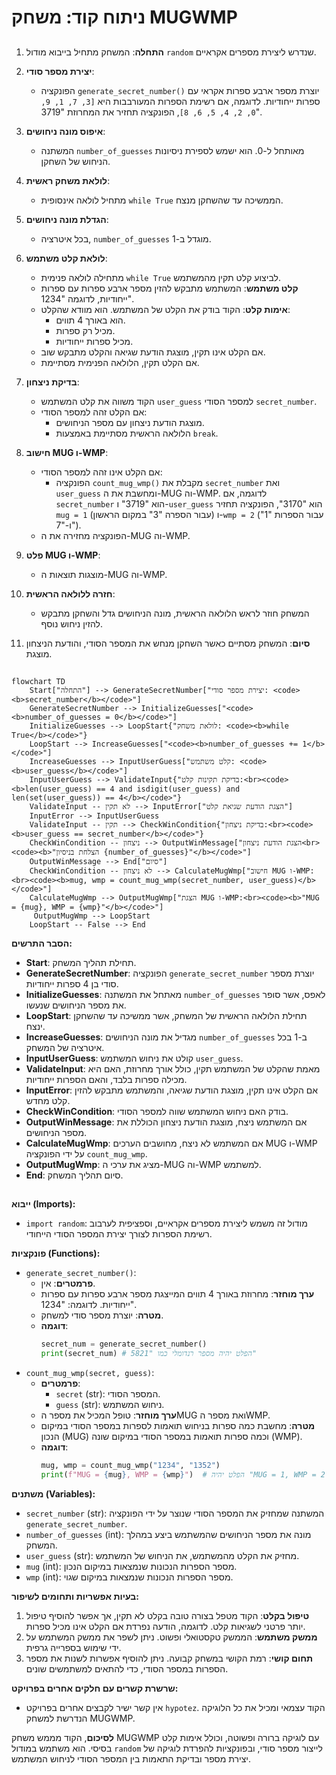 # ניתוח קוד: משחק MUGWMP

## <algorithm>
1. **התחלה**: המשחק מתחיל בייבוא מודול `random` שנדרש ליצירת מספרים אקראיים.

2. **יצירת מספר סודי**:
   - הפונקציה `generate_secret_number()` יוצרת מספר ארבע ספרות אקראי עם ספרות ייחודיות. לדוגמה, אם רשימת הספרות המעורבבות היא `[3, 7, 1, 9, 0, 2, 4, 5, 6, 8]`, הפונקציה תחזיר את המחרוזת "3719".

3. **איפוס מונה ניחושים**:
    - המשתנה `number_of_guesses` מאותחל ל-0. הוא ישמש לספירת ניסיונות הניחוש של השחקן.

4. **לולאת משחק ראשית**:
   - מתחיל לולאה אינסופית `while True` הממשיכה עד שהשחקן מנצח.

5. **הגדלת מונה ניחושים**:
   - בכל איטרציה, `number_of_guesses` מוגדל ב-1.

6. **לולאת קלט משתמש**:
   - מתחילה לולאה פנימית `while True` לביצוע קלט תקין מהמשתמש.
   - **קלט משתמש**: המשתמש מתבקש להזין מספר ארבע ספרות עם ספרות ייחודיות, לדוגמה "1234".
   - **אימות קלט**: הקוד בודק את הקלט של המשתמש. הוא מוודא שהקלט:
        - הוא באורך 4 תווים.
        - מכיל רק ספרות.
        - מכיל ספרות ייחודיות.
   - אם הקלט אינו תקין, מוצגת הודעת שגיאה והקלט מתבקש שוב.
   - אם הקלט תקין, הלולאה הפנימית מסתיימת.

7. **בדיקת ניצחון**:
   - הקוד משווה את קלט המשתמש `user_guess` למספר הסודי `secret_number`.
   - אם הקלט זהה למספר הסודי:
        - מוצגת הודעת ניצחון עם מספר הניחושים.
        - הלולאה הראשית מסתיימת באמצעות `break`.

8. **חישוב MUG ו-WMP**:
   - אם הקלט אינו זהה למספר הסודי:
       - הפונקציה `count_mug_wmp()` מקבלת את `secret_number` ואת `user_guess` ומחשבת את ה-MUG וה-WMP. לדוגמה, אם `secret_number` הוא "3719" ו-`user_guess` הוא "3170", הפונקציה תחזיר `mug = 1` (עבור הספרה "3" במקום הראשון) ו-`wmp = 2` (עבור הספרות "1" ו-"7").
   - הפונקציה מחזירה את ה-MUG וה-WMP.

9. **פלט MUG ו-WMP**:
    - מוצגות תוצאות ה-MUG וה-WMP.

10. **חזרה ללולאה הראשית**:
    - המשחק חוזר לראש הלולאה הראשית, מונה הניחושים גדל והשחקן מתבקש להזין ניחוש נוסף.

11. **סיום**: המשחק מסתיים כאשר השחקן מנחש את המספר הסודי, והודעת הניצחון מוצגת.

## <mermaid>
```mermaid
flowchart TD
    Start["התחלה"] --> GenerateSecretNumber["יצירת מספר סודי: <code><b>secret_number</b></code>"]
    GenerateSecretNumber --> InitializeGuesses["<code><b>number_of_guesses = 0</b></code>"]
    InitializeGuesses --> LoopStart{"לולאת משחק: <code><b>while True</b></code>"}
    LoopStart --> IncreaseGuesses["<code><b>number_of_guesses += 1</b></code>"]
    IncreaseGuesses --> InputUserGuess["קלט משתמש: <code><b>user_guess</b></code>"]
    InputUserGuess --> ValidateInput{"בדיקת תקינות קלט:<br><code><b>len(user_guess) == 4 and isdigit(user_guess) and len(set(user_guess)) == 4</b></code>"}
    ValidateInput -- לא תקין --> InputError["הצגת הודעת שגיאת קלט"]
    InputError --> InputUserGuess
    ValidateInput -- תקין --> CheckWinCondition{"בדיקת ניצחון:<br><code><b>user_guess == secret_number</b></code>"}
    CheckWinCondition -- ניצחון --> OutputWinMessage["הצגת הודעת ניצחון<br><code><b>"הצלחת בניסיון {number_of_guesses}"</b></code>"]
    OutputWinMessage --> End["סיום"]
    CheckWinCondition -- לא ניצחון --> CalculateMugWmp["חישוב MUG ו-WMP:<br><code><b>mug, wmp = count_mug_wmp(secret_number, user_guess)</b></code>"]
    CalculateMugWmp --> OutputMugWmp["הצגת MUG ו-WMP:<br><code><b>"MUG = {mug}, WMP = {wmp}"</b></code>"]
     OutputMugWmp --> LoopStart
    LoopStart -- False --> End
```

**הסבר התרשים:**
- **Start**: תחילת תהליך המשחק.
- **GenerateSecretNumber**: הפונקציה `generate_secret_number` יוצרת מספר סודי בן 4 ספרות ייחודיות.
- **InitializeGuesses**: מאתחל את המשתנה `number_of_guesses` לאפס, אשר סופר את מספר הניחושים שנעשו.
- **LoopStart**: תחילת הלולאה הראשית של המשחק, אשר ממשיכה עד שהשחקן ינצח.
- **IncreaseGuesses**: מגדיל את מונה הניחושים `number_of_guesses` ב-1 בכל איטרציה של המשחק.
- **InputUserGuess**: קולט את ניחוש המשתמש `user_guess`.
- **ValidateInput**: מאמת שהקלט של המשתמש תקין, כולל אורך מחרוזת, האם היא מכילה ספרות בלבד, והאם הספרות ייחודיות.
- **InputError**: אם הקלט אינו תקין, מוצגת הודעת שגיאה, והמשתמש מתבקש להזין קלט מחדש.
- **CheckWinCondition**: בודק האם ניחוש המשתמש שווה למספר הסודי.
- **OutputWinMessage**: אם המשתמש ניצח, מוצגת הודעת ניצחון הכוללת את מספר הניחושים.
- **CalculateMugWmp**: אם המשתמש לא ניצח, מחושבים הערכים MUG ו-WMP על ידי הפונקציה `count_mug_wmp`.
- **OutputMugWmp**: מציג את ערכי ה-MUG וה-WMP למשתמש.
- **End**: סיום תהליך המשחק.

## <explanation>
**ייבוא (Imports):**
- `import random`:  מודול זה משמש ליצירת מספרים אקראיים, וספציפית לערבוב רשימת הספרות לצורך יצירת המספר הסודי הייחודי.

**פונקציות (Functions):**
- `generate_secret_number()`:
    - **פרמטרים**: אין.
    - **ערך מוחזר**: מחרוזת באורך 4 תווים המייצגת מספר ארבע ספרות עם ספרות ייחודיות. לדוגמה: "1234".
    - **מטרה**: יוצרת מספר סודי למשחק.
    - **דוגמה**:
        ```python
        secret_num = generate_secret_number()
        print(secret_num) # הפלט יהיה מספר רנדומלי כמו "5821"
        ```
- `count_mug_wmp(secret, guess)`:
    - **פרמטרים**:
        - `secret` (str): המספר הסודי.
        - `guess` (str): ניחוש המשתמש.
    - **ערך מוחזר**: טופל המכיל את מספר הMUG ואת מספר הWMP.
    - **מטרה**: מחשבת כמה ספרות בניחוש תואמות לספרות במספר הסודי במיקום הנכון (MUG) וכמה ספרות תואמות במספר הסודי במיקום שונה (WMP).
    - **דוגמה**:
        ```python
        mug, wmp = count_mug_wmp("1234", "1352")
        print(f"MUG = {mug}, WMP = {wmp}")  # הפלט יהיה "MUG = 1, WMP = 2"
        ```
**משתנים (Variables):**
- `secret_number` (str): המשתנה שמחזיק את המספר הסודי שנוצר על ידי הפונקציה `generate_secret_number`.
- `number_of_guesses` (int): מונה את מספר הניחושים שהמשתמש ביצע במהלך המשחק.
- `user_guess` (str): מחזיק את הקלט מהמשתמש, את הניחוש של המשתמש.
- `mug` (int): מספר הספרות הנכונות שנמצאות במיקום הנכון.
- `wmp` (int): מספר הספרות הנכונות שנמצאות במיקום שגוי.

**בעיות אפשריות ותחומים לשיפור:**
1.  **טיפול בקלט**: הקוד מטפל בצורה טובה בקלט לא תקין, אך אפשר להוסיף טיפול יותר פרטני לשגיאות קלט. לדוגמה, הודעה נפרדת אם הקלט אינו מכיל ספרות.
2.  **ממשק משתמש**: הממשק טקסטואלי ופשוט. ניתן לשפר את ממשק המשתמש על ידי שימוש בספרייה גרפית.
3.  **תחום קושי**: רמת הקושי במשחק קבועה. ניתן להוסיף אפשרות לשנות את מספר הספרות במספר הסודי, כדי להתאים למשתמשים שונים.

**שרשרת קשרים עם חלקים אחרים בפרויקט:**
- אין קשר ישיר לקבצים אחרים בפרויקט `hypotez`. הקוד עצמאי ומכיל את כל הלוגיקה הנדרשת למשחק MUGWMP.

**לסיכום**, הקוד מממש משחק MUGWMP עם לוגיקה ברורה ופשוטה, וכולל אימות קלט בסיסי. הוא משתמש במודול `random` לייצור מספר סודי, ובפונקציות להפרדת לוגיקה של יצירת מספר ובדיקת התאמות בין המספר הסודי לניחוש המשתמש.